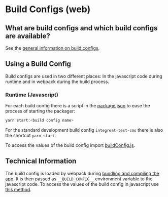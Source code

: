 # Build Configs (web)

## What are build configs and which build configs are available?

See the [general information on build configs](../../docs/build-configs.md).

## Using a Build Config

Build configs are used in two different places: In the javascript code during runtime and in webpack during the build process.

### Runtime (Javascript)

For each build config there is a script in the [package.json](../package.json) to ease the process of starting the packager:
```bash
yarn start:<build config name>
```

For the standard development build config `integreat-test-cms` there is also the shortcut `yarn start`.

To access the values of the build config import [buildConfig.js](../src/modules/app/constants/buildConfig.js).

## Technical Information

The build config is loaded by webpack during [bundling and compiling the app](../tools/webpack.config.babel.js).
It is then passed as `__BUILD_CONFIG__` environment variable to the javascript code.
To access the values of the build config in javascript use [this method](../src/modules/app/constants/buildConfig.js).
